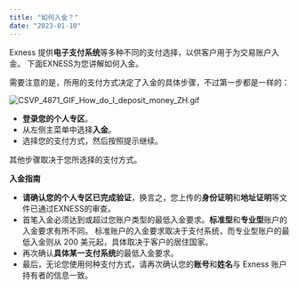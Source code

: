 ```yaml
---
title: "如何入金？"
date: "2023-01-10"
---
```


<Ads></Ads> 

Exness 提供**电子支付系统**等多种不同的支付选择，以供客户用于为交易账户入金。 下面EXNESS为您讲解如何入金。

需要注意的是，所用的支付方式决定了入金的具体步骤，不过第一步都是一样的：

![CSVP_4871_GIF_How_do_I_deposit_money_ZH.gif](https://testingcf.jsdelivr.net/gh/jarlin8/OSS@main/exhelp/CSVP_4871_GIF_How_do_I_deposit_money_ZH.gif)

- **登录您的个人专区**。
- 从左侧主菜单中选择**入金**。
- 选择您的支付方式，然后按照提示继续。

其他步骤取决于您所选择的支付方式。

**入金指南**

- **请确认您的个人专区已完成验证**，换言之，您上传的**身份证明**和**地址证明**等文件已通过EXNESS的审查。
- 首笔入金必须达到或超过您账户类型的最低入金要求。**标准型**和**专业型**账户的入金要求有所不同。 标准账户的入金要求取决于支付系统，而专业型账户的最低入金则从 200 美元起，具体取决于客户的居住国家。
- 再次确认**具体某一支付系统**的最低入金要求。
- 最后，无论您使用何种支付方式，请再次确认您的**账号**和**姓名**与 Exness 账户持有者的信息一致。
